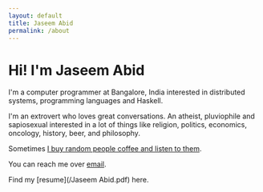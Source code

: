 ```yaml
---
layout: default
title: Jaseem Abid
permalink: /about
---
```


# Hi! I'm Jaseem Abid

I'm a computer programmer at Bangalore, India interested in distributed systems,
programming languages and Haskell.

I'm an extrovert who loves great conversations. An atheist, pluviophile and
sapiosexual interested in a lot of things like religion, politics, economics,
oncology, history, beer, and philosophy.

Sometimes [I buy random people coffee and listen to them](http://haveyoumetjaseem.in).

You can reach me over [email](mailto:jaseemabid@gmail.com).

Find my [resume](/Jaseem Abid.pdf) here.
